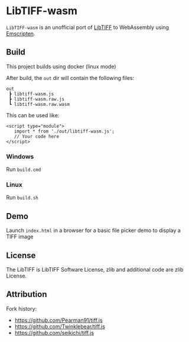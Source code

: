 # LibTIFF-wasm

`LibTIFF-wasm` is an unofficial port of [LibTIFF](http://www.simplesystems.org/libtiff/) to WebAssembly using [Emscripten](https://emscripten.org/).

## Build

This project builds using docker (linux mode)

After build, the `out` dir will contain the following files:

```
out
 ┣ libtiff-wasm.js
 ┣ libtiff-wasm.raw.js
 ┗ libtiff-wasm.raw.wasm
 ```

 This can be used like:
 
 ```
<script type="module">
    import * from './out/libtiff-wasm.js';
    // Your code here
</script>
```

### Windows
Run `build.cmd`

### Linux
Run `build.sh`

## Demo

Launch `index.html` in a browser for a basic file picker demo to display a TIFF image

## License

The LibTIFF is LibTIFF Software License, zlib and additional code are zlib License.

## Attribution

Fork history:
- https://github.com/Pearman91/tiff.js
- https://github.com/Twinklebear/tiff.js
- https://github.com/seikichi/tiff.js